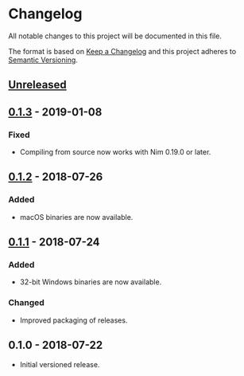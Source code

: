 # Changelog

All notable changes to this project will be documented in this file.

The format is based on [Keep a Changelog](http://keepachangelog.com/en/1.0.0/)
and this project adheres to [Semantic Versioning](http://semver.org/spec/v2.0.0.html).

## [Unreleased]

## [0.1.3] - 2019-01-08

### Fixed

- Compiling from source now works with Nim 0.19.0 or later.

## [0.1.2] - 2018-07-26

### Added

- macOS binaries are now available.

## [0.1.1] - 2018-07-24

### Added

- 32-bit Windows binaries are now available.

### Changed

- Improved packaging of releases.

## 0.1.0 - 2018-07-22

- Initial versioned release.

[Unreleased]: https://github.com/Calinou/clr/compare/v0.1.3...HEAD
[0.1.3]: https://github.com/Calinou/clr/compare/v0.1.2...v0.1.3
[0.1.2]: https://github.com/Calinou/clr/compare/v0.1.1...v0.1.2
[0.1.1]: https://github.com/Calinou/clr/compare/v0.1.0...v0.1.1
